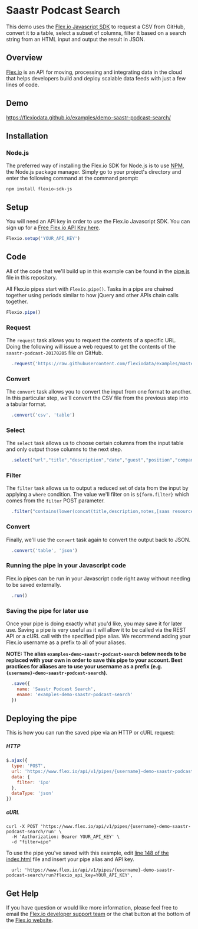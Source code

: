 # Saastr Podcast Search

This demo uses the [Flex.io Javascript SDK](https://www.flex.io/docs/javascript-sdk/) to request a CSV from GitHub, convert it to a table, select a subset of columns, filter it based on a search string from an HTML input and output the result in JSON.

## Overview

[Flex.io](http://Flex.io) is an API for moving, processing and integrating data in the cloud that helps developers build and deploy scalable data feeds with just a few lines of code.

## Demo

https://flexiodata.github.io/examples/demo-saastr-podcast-search/

## Installation

### Node.js

The preferred way of installing the Flex.io SDK for Node.js is to use [NPM](https://www.npmjs.com/), the Node.js package manager. Simply go to your project's directory and enter the following command at the command prompt:

```
npm install flexio-sdk-js
```

## Setup

You will need an API key in order to use the Flex.io Javascript SDK. You can sign up for a [Free Flex.io API Key here](https://www.flex.io/app/signup).

```javascript
Flexio.setup('YOUR_API_KEY')
```

## Code

All of the code that we'll build up in this example can be found in the [pipe.js](./pipe.js) file in this repository.

All Flex.io pipes start with `Flexio.pipe()`. Tasks in a pipe are chained together using periods similar to how jQuery and other APIs chain calls together.

```javascript
Flexio.pipe()
```

### Request

The `request` task allows you to request the contents of a specific URL. Doing the following will issue a web request to get the contents of the `saastr-podcast-20170205` file on GitHub.

```javascript
  .request('https://raw.githubusercontent.com/flexiodata/examples/master/demo-saastr-podcast-search/saastr-podcast-20170205.csv')
```

### Convert

The `convert` task allows you to convert the input from one format to another. In this particular step, we'll convert the CSV file from the previous step into a tabular format.

```javascript
  .convert('csv', 'table')
```

### Select

The `select` task allows us to choose certain columns from the input table and only output those columns to the next step.

```javascript
  .select("url","title","description","date","guest","position","company","category","biggest challenge","saas resources","notes")
```

### Filter

The `filter` task allows us to output a reduced set of data from the input by applying a `where` condition. The value we'll filter on is `${form.filter}` which comes from the `filter` POST parameter.

```javascript
  .filter("contains(lower(concat(title,description,notes,[saas resources])),lower('${form.filter}'))")
```

### Convert

Finally, we'll use the `convert` task again to convert the output back to JSON.

```javascript
  .convert('table', 'json')
```

### Running the pipe in your Javascript code

Flex.io pipes can be run in your Javascript code right away without needing to be saved externally.

```javascript
  .run()
```

### Saving the pipe for later use

Once your pipe is doing exactly what you'd like, you may save it for later use. Saving a pipe is very useful as it will allow it to be called via the REST API or a cURL call with the specified pipe alias. We recommend adding your Flex.io username as a prefix to all of your aliases.

**NOTE: The alias `examples-demo-saastr-podcast-search` below needs to be replaced with your own in order to save this pipe to your account. Best practices for aliases are to use your username as a prefix (e.g. `{username}-demo-saastr-podcast-search`).**

```javascript
  .save({
    name: 'Saastr Podcast Search',
    ename: 'examples-demo-saastr-podcast-search'
  })
```

## Deploying the pipe

This is how you can run the saved pipe via an HTTP or cURL request:

##### HTTP

```javascript
$.ajax({
  type: 'POST',
  url: 'https://www.flex.io/api/v1/pipes/{username}-demo-saastr-podcast-search/run?flexio_api_key=YOUR_API_KEY',
  data: {
    filter: 'ipo'
  },
  dataType: 'json'
})
```

##### cURL

```
curl -X POST 'https://www.flex.io/api/v1/pipes/{username}-demo-saastr-podcast-search/run' \
  -H 'Authorization: Bearer YOUR_API_KEY' \
  -d "filter=ipo"
```

To use the pipe you've saved with this example, edit [line 148 of the index.html](./index.html#L148) file and insert your pipe alias and API key.

```
  url: 'https://www.flex.io/api/v1/pipes/{username}-demo-saastr-podcast-search/run?flexio_api_key=YOUR_API_KEY',
```

## Get Help

If you have question or would like more information, please feel free to email the [Flex.io developer support team](support@flex.io) or the chat button at the bottom of the [Flex.io website](https://www.flex.io).
